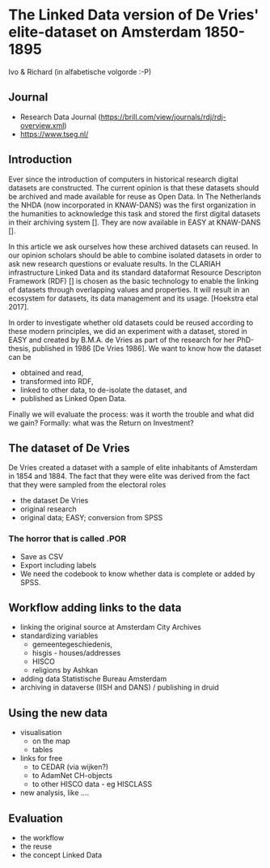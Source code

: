 # The Linked Data version of De Vries' elite-dataset on Amsterdam 1850-1895

Ivo & Richard (in alfabetische volgorde :-P)

## Journal
* Research Data Journal (https://brill.com/view/journals/rdj/rdj-overview.xml)
* https://www.tseg.nl/

## Introduction
Ever since the introduction of computers in historical research digital datasets are constructed. The current opinion is that these datasets should be archived and made available for reuse as Open Data. In The Netherlands the NHDA (now incorporated in KNAW-DANS) was the first organization in the humanities to acknowledge this task and stored the first digital datasets in their archiving system []. They are now available in EASY at KNAW-DANS [].

In this article we ask ourselves how these archived datasets can reused. In our opinion scholars should be able to combine isolated datasets in order to ask new research questions or evaluate results. In the CLARIAH infrastructure Linked Data and its standard dataformat Resource Descripton Framework (RDF) [] is chosen as the basic technology to enable the linking of datasets through overlapping values and properties. It will result in an ecosystem for datasets, its data management and its usage. [Hoekstra etal 2017].

In order to investigate whether old datasets could be reused according to these modern principles, we did an experiment with a dataset, stored in EASY and created by B.M.A. de Vries as part of the research for her PhD-thesis, published in 1986 [De Vries 1986]. We want to know how the dataset can be
* obtained and read,
* transformed into RDF,
* linked to other data, to de-isolate the dataset, and
* published as Linked Open Data.

Finally we will evaluate the process: was it worth the trouble and what did we gain? Formally: what was the Return on Investment?

## The dataset of De Vries
De Vries created a dataset with a sample of elite inhabitants of Amsterdam in 1854 and 1884. The fact that they were elite was derived from the fact that they were sampled from the electoral roles

* the dataset De Vries
 * original research
 * original data; EASY; conversion from SPSS


### The horror that is called .POR
* Save as CSV
* Export including labels
* We need the codebook to know whether data is complete or added by SPSS.

## Workflow adding links to the data
* linking the original source at Amsterdam City Archives
* standardizing variables
  * gemeentegeschiedenis,
  * hisgis - houses/addresses
  * HISCO
  * religions by Ashkan
* adding data Statistische Bureau Amsterdam
* archiving in dataverse (IISH and DANS) / publishing in druid

## Using the new data
  * visualisation
    * on the map
    * tables
  * links for free
    * to CEDAR (via wijken?)
    * to AdamNet CH-objects
    * to other HISCO data - eg HISCLASS
  * new analysis, like ....

## Evaluation

* the workflow
* the reuse
* the concept Linked Data
